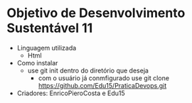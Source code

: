 # Objetivo de Desenvolvimento Sustentável 11
- Linguagem utilizada
    - Html
- Como instalar
    - use git init dentro do diretório que deseja
        - com o usuário já conmfigurado use git clone https://github.com/Edu15/PraticaDevops.git
- Criadores: EnricoPieroCosta e Edu15
